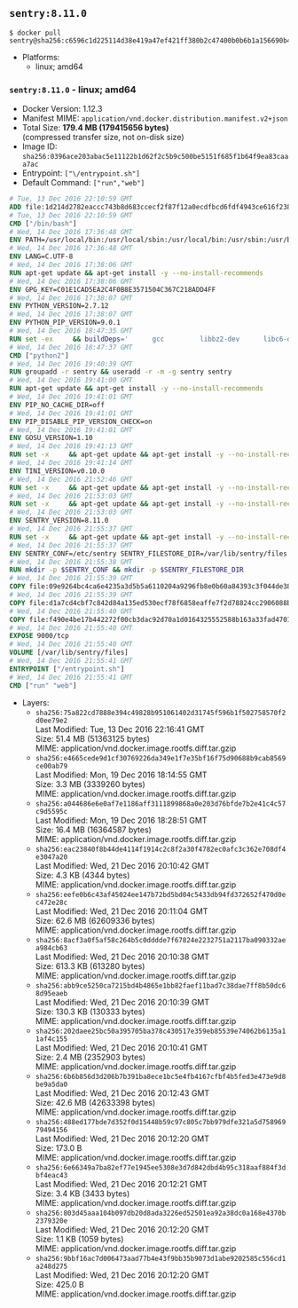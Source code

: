 ## `sentry:8.11.0`

```console
$ docker pull sentry@sha256:c6596c1d225114d38e419a47ef421ff380b2c47400b0b6b1a156690b4aaa2c4a
```

-	Platforms:
	-	linux; amd64

### `sentry:8.11.0` - linux; amd64

-	Docker Version: 1.12.3
-	Manifest MIME: `application/vnd.docker.distribution.manifest.v2+json`
-	Total Size: **179.4 MB (179415656 bytes)**  
	(compressed transfer size, not on-disk size)
-	Image ID: `sha256:0396ace203abac5e11122b1d62f2c5b9c500be5151f685f1b64f9ea83caaa7ac`
-	Entrypoint: `["\/entrypoint.sh"]`
-	Default Command: `["run","web"]`

```dockerfile
# Tue, 13 Dec 2016 22:10:59 GMT
ADD file:1d214d2782eaccc743b8d683ccecf2f87f12a0ecdfbcd6fdf4943ce616f23870 in / 
# Tue, 13 Dec 2016 22:10:59 GMT
CMD ["/bin/bash"]
# Wed, 14 Dec 2016 17:36:48 GMT
ENV PATH=/usr/local/bin:/usr/local/sbin:/usr/local/bin:/usr/sbin:/usr/bin:/sbin:/bin
# Wed, 14 Dec 2016 17:36:48 GMT
ENV LANG=C.UTF-8
# Wed, 14 Dec 2016 17:38:06 GMT
RUN apt-get update && apt-get install -y --no-install-recommends 		ca-certificates 		libgdbm3 		libsqlite3-0 		libssl1.0.0 	&& rm -rf /var/lib/apt/lists/*
# Wed, 14 Dec 2016 17:38:06 GMT
ENV GPG_KEY=C01E1CAD5EA2C4F0B8E3571504C367C218ADD4FF
# Wed, 14 Dec 2016 17:38:07 GMT
ENV PYTHON_VERSION=2.7.12
# Wed, 14 Dec 2016 17:38:07 GMT
ENV PYTHON_PIP_VERSION=9.0.1
# Wed, 14 Dec 2016 18:47:35 GMT
RUN set -ex 	&& buildDeps=' 		gcc 		libbz2-dev 		libc6-dev 		libdb-dev 		libgdbm-dev 		libncurses-dev 		libreadline-dev 		libsqlite3-dev 		libssl-dev 		make 		tcl-dev 		tk-dev 		wget 		xz-utils 		zlib1g-dev 	' 	&& apt-get update && apt-get install -y $buildDeps --no-install-recommends && rm -rf /var/lib/apt/lists/* 		&& wget -O python.tar.xz "https://www.python.org/ftp/python/${PYTHON_VERSION%%[a-z]*}/Python-$PYTHON_VERSION.tar.xz" 	&& wget -O python.tar.xz.asc "https://www.python.org/ftp/python/${PYTHON_VERSION%%[a-z]*}/Python-$PYTHON_VERSION.tar.xz.asc" 	&& export GNUPGHOME="$(mktemp -d)" 	&& gpg --keyserver ha.pool.sks-keyservers.net --recv-keys "$GPG_KEY" 	&& gpg --batch --verify python.tar.xz.asc python.tar.xz 	&& rm -r "$GNUPGHOME" python.tar.xz.asc 	&& mkdir -p /usr/src/python 	&& tar -xJC /usr/src/python --strip-components=1 -f python.tar.xz 	&& rm python.tar.xz 		&& cd /usr/src/python 	&& ./configure 		--enable-shared 		--enable-unicode=ucs4 	&& make -j$(nproc) 	&& make install 	&& ldconfig 			&& wget -O /tmp/get-pip.py 'https://bootstrap.pypa.io/get-pip.py' 		&& python2 /tmp/get-pip.py "pip==$PYTHON_PIP_VERSION" 		&& rm /tmp/get-pip.py 	&& pip install --no-cache-dir --upgrade --force-reinstall "pip==$PYTHON_PIP_VERSION" 	&& [ "$(pip list |tac|tac| awk -F '[ ()]+' '$1 == "pip" { print $2; exit }')" = "$PYTHON_PIP_VERSION" ] 		&& find /usr/local -depth 		\( 			\( -type d -a -name test -o -name tests \) 			-o 			\( -type f -a -name '*.pyc' -o -name '*.pyo' \) 		\) -exec rm -rf '{}' + 	&& apt-get purge -y --auto-remove $buildDeps 	&& rm -rf /usr/src/python ~/.cache
# Wed, 14 Dec 2016 18:47:37 GMT
CMD ["python2"]
# Wed, 14 Dec 2016 19:40:39 GMT
RUN groupadd -r sentry && useradd -r -m -g sentry sentry
# Wed, 14 Dec 2016 19:41:00 GMT
RUN apt-get update && apt-get install -y --no-install-recommends         gcc         git         libffi-dev         libjpeg-dev         libpq-dev         libxml2-dev         libxslt-dev         libyaml-dev     && rm -rf /var/lib/apt/lists/*
# Wed, 14 Dec 2016 19:41:01 GMT
ENV PIP_NO_CACHE_DIR=off
# Wed, 14 Dec 2016 19:41:01 GMT
ENV PIP_DISABLE_PIP_VERSION_CHECK=on
# Wed, 14 Dec 2016 19:41:01 GMT
ENV GOSU_VERSION=1.10
# Wed, 14 Dec 2016 19:41:13 GMT
RUN set -x     && apt-get update && apt-get install -y --no-install-recommends wget && rm -rf /var/lib/apt/lists/*     && wget -O /usr/local/bin/gosu "https://github.com/tianon/gosu/releases/download/$GOSU_VERSION/gosu-$(dpkg --print-architecture)"     && wget -O /usr/local/bin/gosu.asc "https://github.com/tianon/gosu/releases/download/$GOSU_VERSION/gosu-$(dpkg --print-architecture).asc"     && export GNUPGHOME="$(mktemp -d)"     && gpg --keyserver ha.pool.sks-keyservers.net --recv-keys B42F6819007F00F88E364FD4036A9C25BF357DD4     && gpg --batch --verify /usr/local/bin/gosu.asc /usr/local/bin/gosu     && rm -r "$GNUPGHOME" /usr/local/bin/gosu.asc     && chmod +x /usr/local/bin/gosu     && gosu nobody true     && apt-get purge -y --auto-remove wget
# Wed, 14 Dec 2016 19:41:14 GMT
ENV TINI_VERSION=v0.10.0
# Wed, 14 Dec 2016 21:52:46 GMT
RUN set -x     && apt-get update && apt-get install -y --no-install-recommends wget && rm -rf /var/lib/apt/lists/*     && wget -O /usr/local/bin/tini "https://github.com/krallin/tini/releases/download/$TINI_VERSION/tini"     && wget -O /usr/local/bin/tini.asc "https://github.com/krallin/tini/releases/download/$TINI_VERSION/tini.asc"     && export GNUPGHOME="$(mktemp -d)"     && gpg --keyserver ha.pool.sks-keyservers.net --recv-keys 6380DC428747F6C393FEACA59A84159D7001A4E5     && gpg --batch --verify /usr/local/bin/tini.asc /usr/local/bin/tini     && rm -r "$GNUPGHOME" /usr/local/bin/tini.asc     && chmod +x /usr/local/bin/tini     && tini -h     && apt-get purge -y --auto-remove wget
# Wed, 14 Dec 2016 21:53:03 GMT
RUN set -x     && apt-get update && apt-get install -y --no-install-recommends make && rm -rf /var/lib/apt/lists/*     && pip install librabbitmq==1.6.1     && python -c 'import librabbitmq'     && apt-get purge -y --auto-remove make
# Wed, 14 Dec 2016 21:53:03 GMT
ENV SENTRY_VERSION=8.11.0
# Wed, 14 Dec 2016 21:55:37 GMT
RUN set -x     && apt-get update && apt-get install -y --no-install-recommends wget && rm -rf /var/lib/apt/lists/*     && mkdir -p /usr/src/sentry     && wget -O /usr/src/sentry/sentry-${SENTRY_VERSION}-py27-none-any.whl "https://github.com/getsentry/sentry/releases/download/${SENTRY_VERSION}/sentry-${SENTRY_VERSION}-py27-none-any.whl"     && wget -O /usr/src/sentry/sentry-${SENTRY_VERSION}-py27-none-any.whl.asc "https://github.com/getsentry/sentry/releases/download/${SENTRY_VERSION}/sentry-${SENTRY_VERSION}-py27-none-any.whl.asc"     && wget -O /usr/src/sentry/sentry_plugins-${SENTRY_VERSION}-py2.py3-none-any.whl "https://github.com/getsentry/sentry/releases/download/${SENTRY_VERSION}/sentry_plugins-${SENTRY_VERSION}-py2.py3-none-any.whl"     && wget -O /usr/src/sentry/sentry_plugins-${SENTRY_VERSION}-py2.py3-none-any.whl.asc "https://github.com/getsentry/sentry/releases/download/${SENTRY_VERSION}/sentry_plugins-${SENTRY_VERSION}-py2.py3-none-any.whl.asc"     && export GNUPGHOME="$(mktemp -d)"     && gpg --keyserver ha.pool.sks-keyservers.net --recv-keys D8749766A66DD714236A932C3B2D400CE5BBCA60     && gpg --batch --verify /usr/src/sentry/sentry-${SENTRY_VERSION}-py27-none-any.whl.asc /usr/src/sentry/sentry-${SENTRY_VERSION}-py27-none-any.whl     && gpg --batch --verify /usr/src/sentry/sentry_plugins-${SENTRY_VERSION}-py2.py3-none-any.whl.asc /usr/src/sentry/sentry_plugins-${SENTRY_VERSION}-py2.py3-none-any.whl     && pip install         /usr/src/sentry/sentry-${SENTRY_VERSION}-py27-none-any.whl         /usr/src/sentry/sentry_plugins-${SENTRY_VERSION}-py2.py3-none-any.whl     && sentry --help     && sentry plugins list     && rm -r "$GNUPGHOME" /usr/src/sentry     && apt-get purge -y --auto-remove wget
# Wed, 14 Dec 2016 21:55:37 GMT
ENV SENTRY_CONF=/etc/sentry SENTRY_FILESTORE_DIR=/var/lib/sentry/files
# Wed, 14 Dec 2016 21:55:38 GMT
RUN mkdir -p $SENTRY_CONF && mkdir -p $SENTRY_FILESTORE_DIR
# Wed, 14 Dec 2016 21:55:39 GMT
COPY file:09e9264bc4ca6e4235a3d5b5a6110204a9296fb8e0b60a84393c3f044de3863f in /etc/sentry/ 
# Wed, 14 Dec 2016 21:55:39 GMT
COPY file:d1a7cd4cbf7c842d84a135ed530ecf78f6858eaffe7f2d78824cc2906088bdd1 in /etc/sentry/ 
# Wed, 14 Dec 2016 21:55:40 GMT
COPY file:f490e4be17b442272f00cb3dac92d70a1d0164325552588b163a33fad4701f18 in /entrypoint.sh 
# Wed, 14 Dec 2016 21:55:40 GMT
EXPOSE 9000/tcp
# Wed, 14 Dec 2016 21:55:40 GMT
VOLUME [/var/lib/sentry/files]
# Wed, 14 Dec 2016 21:55:41 GMT
ENTRYPOINT ["/entrypoint.sh"]
# Wed, 14 Dec 2016 21:55:41 GMT
CMD ["run" "web"]
```

-	Layers:
	-	`sha256:75a822cd7888e394c49828b951061402d31745f596b1f502758570f2d0ee79e2`  
		Last Modified: Tue, 13 Dec 2016 22:16:41 GMT  
		Size: 51.4 MB (51363125 bytes)  
		MIME: application/vnd.docker.image.rootfs.diff.tar.gzip
	-	`sha256:e4665cede9d1cf30769226da349e1f7e35bf16f75d90688b9cab8569ce00ab79`  
		Last Modified: Mon, 19 Dec 2016 18:14:55 GMT  
		Size: 3.3 MB (3339260 bytes)  
		MIME: application/vnd.docker.image.rootfs.diff.tar.gzip
	-	`sha256:a044686e6e0af7e1186aff3111899868a0e203d76bfde7b2e41c4c57c9d5595c`  
		Last Modified: Mon, 19 Dec 2016 18:28:51 GMT  
		Size: 16.4 MB (16364587 bytes)  
		MIME: application/vnd.docker.image.rootfs.diff.tar.gzip
	-	`sha256:eac23840f8b44de4114f1914c2c8f2a30f4782ec0afc3c362e708df4e3047a20`  
		Last Modified: Wed, 21 Dec 2016 20:10:42 GMT  
		Size: 4.3 KB (4344 bytes)  
		MIME: application/vnd.docker.image.rootfs.diff.tar.gzip
	-	`sha256:eefe0b6c43af45024ee147b72bd5bd04c5433db94fd372652f470d0ec472e28c`  
		Last Modified: Wed, 21 Dec 2016 20:11:04 GMT  
		Size: 62.6 MB (62609336 bytes)  
		MIME: application/vnd.docker.image.rootfs.diff.tar.gzip
	-	`sha256:8acf3a0f5af58c264b5c0dddde7f67824e2232751a2117ba090332aea984cb63`  
		Last Modified: Wed, 21 Dec 2016 20:10:38 GMT  
		Size: 613.3 KB (613280 bytes)  
		MIME: application/vnd.docker.image.rootfs.diff.tar.gzip
	-	`sha256:abb9ce5250ca7215bd4b4865e1bb82faef11bad7c38dae7ff8b50dc68d95eaeb`  
		Last Modified: Wed, 21 Dec 2016 20:10:39 GMT  
		Size: 130.3 KB (130333 bytes)  
		MIME: application/vnd.docker.image.rootfs.diff.tar.gzip
	-	`sha256:202daee25bc50a395705ba378c430517e359eb85539e74062b6135a11af4c155`  
		Last Modified: Wed, 21 Dec 2016 20:10:41 GMT  
		Size: 2.4 MB (2352903 bytes)  
		MIME: application/vnd.docker.image.rootfs.diff.tar.gzip
	-	`sha256:6b6b856d3d206b7b391ba8ece1bc5e4fb4167cfbf4b5fed3e473e9d8be9a5da0`  
		Last Modified: Wed, 21 Dec 2016 20:12:43 GMT  
		Size: 42.6 MB (42633398 bytes)  
		MIME: application/vnd.docker.image.rootfs.diff.tar.gzip
	-	`sha256:488ed177bde7d352f0d15448b59c97c805c7bb979dfe321a5d75896979494156`  
		Last Modified: Wed, 21 Dec 2016 20:12:20 GMT  
		Size: 173.0 B  
		MIME: application/vnd.docker.image.rootfs.diff.tar.gzip
	-	`sha256:6e66349a7ba82ef77e1945ee5308e3d7d842dbd4b95c318aaf884f3dbf4eac43`  
		Last Modified: Wed, 21 Dec 2016 20:12:21 GMT  
		Size: 3.4 KB (3433 bytes)  
		MIME: application/vnd.docker.image.rootfs.diff.tar.gzip
	-	`sha256:803d45aaa104b097db20d8ada3226ed52501ea92a38dc0a168e4370b2379320e`  
		Last Modified: Wed, 21 Dec 2016 20:12:20 GMT  
		Size: 1.1 KB (1059 bytes)  
		MIME: application/vnd.docker.image.rootfs.diff.tar.gzip
	-	`sha256:9bbf16ac7d006473aad77b4e43f9bb35b9073d1abe9202585c556cd1a248d275`  
		Last Modified: Wed, 21 Dec 2016 20:12:20 GMT  
		Size: 425.0 B  
		MIME: application/vnd.docker.image.rootfs.diff.tar.gzip
